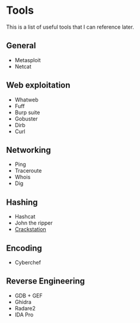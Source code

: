 # Tools

This is a list of useful tools that I can reference later.

## General
- Metasploit
- Netcat

## Web exploitation
- Whatweb
- Fuff
- Burp suite
- Gobuster
- Dirb
- Curl

## Networking
- Ping
- Traceroute
- Whois
- Dig

## Hashing
- Hashcat
- John the ripper
- [Crackstation](https://crackstation.net/)

## Encoding
- Cyberchef

## Reverse Engineering
- GDB + GEF
- Ghidra
- Radare2
- IDA Pro
